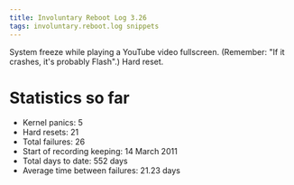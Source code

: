 ```yaml
---
title: Involuntary Reboot Log 3.26
tags: involuntary.reboot.log snippets
---
```


System freeze while playing a YouTube video fullscreen. (Remember: "If it crashes, it's probably Flash".) Hard reset.

# Statistics so far

-   Kernel panics: 5
-   Hard resets: 21
-   Total failures: 26
-   Start of recording keeping: 14 March 2011
-   Total days to date: 552 days
-   Average time between failures: 21.23 days
